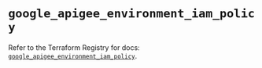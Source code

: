 # `google_apigee_environment_iam_policy`

Refer to the Terraform Registry for docs: [`google_apigee_environment_iam_policy`](https://registry.terraform.io/providers/hashicorp/google/6.25.0/docs/resources/apigee_environment_iam_policy).
